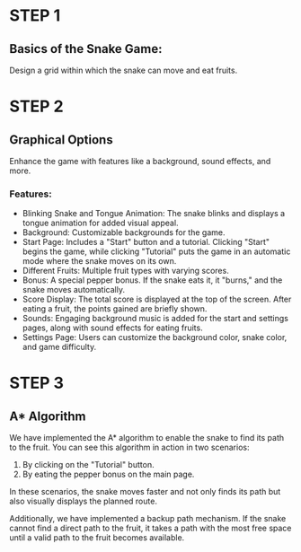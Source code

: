 # STEP 1
## Basics of the Snake Game: 
Design a grid within which the snake can move and eat fruits.

# STEP 2
## Graphical Options
Enhance the game with features like a background, sound effects, and more.

### Features:
- Blinking Snake and Tongue Animation: The snake blinks and displays a tongue animation for added visual appeal.
- Background: Customizable backgrounds for the game.
- Start Page: Includes a "Start" button and a tutorial. Clicking "Start" begins the game, while clicking "Tutorial" puts the game in an automatic mode where the snake moves on its own.
- Different Fruits: Multiple fruit types with varying scores.
- Bonus: A special pepper bonus. If the snake eats it, it "burns," and the snake moves automatically.
- Score Display: The total score is displayed at the top of the screen. After eating a fruit, the points gained are briefly shown.
- Sounds: Engaging background music is added for the start and settings pages, along with sound effects for eating fruits.
- Settings Page: Users can customize the background color, snake color, and game difficulty.

# STEP 3
## A* Algorithm
We have implemented the A* algorithm to enable the snake to find its path to the fruit. You can see this algorithm in action in two scenarios:

1. By clicking on the "Tutorial" button.
2. By eating the pepper bonus on the main page.

In these scenarios, the snake moves faster and not only finds its path but also visually displays the planned route.

Additionally, we have implemented a backup path mechanism. If the snake cannot find a direct path to the fruit, it takes a path with the most free space until a valid path to the fruit becomes available.

